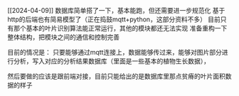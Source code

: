 [[2024-04-09]]
数据库简单搭了一下，基本能跑，但还需要进一步规范化
基于http的后端也有简易模型了（正在捣鼓mqtt+python，这部分资料不多）
目前只有那个基本的叶片识别算法能正常运行，其他的模块都还无法实现
准备重构一下整体结构，把模块之间的通信和控制完善


目前的情况是：
只要能够通过mqtt连接上，数据能够传过来，能够对图片部分进行分析，写入对应的分析结果数据库（里面是一些基本的植物生长数据），

然后要做的应该是跟前端对接，目前只能给出的是数据库里那点贫瘠的叶片面积数据的样子